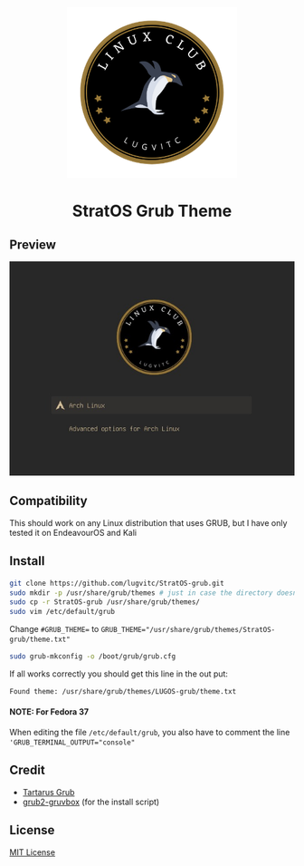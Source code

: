 <div align="center">
    <img src="/img/README-decorator.png" width=300/><br/>
    <h1> StratOS Grub Theme</h1>
</div>

## Preview

![preview](/img/low-res.jpeg)

## Compatibility

This should work on any Linux distribution that uses GRUB, but I have only tested it on EndeavourOS and Kali

## Install

```bash
git clone https://github.com/lugvitc/StratOS-grub.git
sudo mkdir -p /usr/share/grub/themes # just in case the directory doesn't exist
sudo cp -r StratOS-grub /usr/share/grub/themes/
sudo vim /etc/default/grub
```

Change `#GRUB_THEME=` to
`GRUB_THEME="/usr/share/grub/themes/StratOS-grub/theme.txt"`

```bash
sudo grub-mkconfig -o /boot/grub/grub.cfg
```

If all works correctly you should get this line in the out put:

```bash
Found theme: /usr/share/grub/themes/LUGOS-grub/theme.txt
```

#### NOTE: For Fedora 37

When editing the file `/etc/default/grub`, you also have to comment the line `'GRUB_TERMINAL_OUTPUT="console"`

## Credit

- [Tartarus Grub](https://github.com/AllJavi/tartarus-grub)
- [grub2-gruvbox](https://git.fs.lmu.de/adnan/grub2-gruvbox) (for the install script)

## License

[MIT License](./LICENSE)

